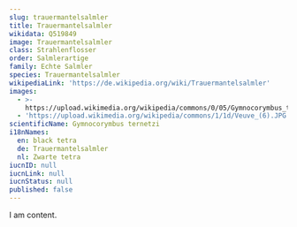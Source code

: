 ```yaml
---
slug: trauermantelsalmler
title: Trauermantelsalmler
wikidata: Q519849
image: Trauermantelsalmler
class: Strahlenflosser
order: Salmlerartige
family: Echte Salmler
species: Trauermantelsalmler
wikipediaLink: 'https://de.wikipedia.org/wiki/Trauermantelsalmler'
images:
  - >-
    https://upload.wikimedia.org/wikipedia/commons/0/05/Gymnocorymbus_ternetzi.JPG
  - 'https://upload.wikimedia.org/wikipedia/commons/1/1d/Veuve_(6).JPG'
scientificName: Gymnocorymbus ternetzi
i18nNames:
  en: black tetra
  de: Trauermantelsalmler
  nl: Zwarte tetra
iucnID: null
iucnLink: null
iucnStatus: null
published: false
---
```


I am content.
